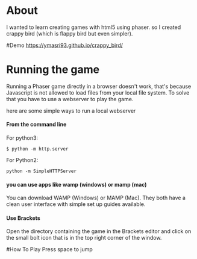 # About

I wanted to learn creating games with html5 using phaser. so I created crappy bird (which is flappy bird but even simpler).

#Demo
https://ymasri93.github.io/crappy_bird/

# Running the game
Running a Phaser game directly in a browser doesn't work, that's because Javascript is not allowed to load files from your local file system. To solve that you have to use a webserver to play the game.

here are some simple ways to run a local webserver

#### From the command line

For python3:
```shell
$ python -m http.server
```
For Python2:
```shell
python -m SimpleHTTPServer
```
#### you can use apps like wamp (windows) or mamp (mac)

You can download WAMP (Windows) or MAMP (Mac). They both have a clean user interface with simple set up guides available.

#### Use Brackets
Open the directory containing the game in the Brackets editor and click on the small bolt icon that is in the top right corner of the window. 


#How To Play
Press space to jump

